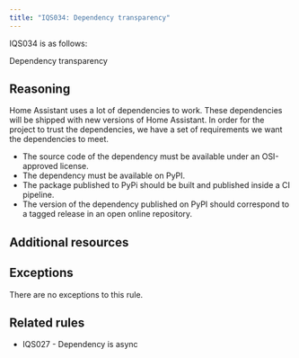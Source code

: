 ```yaml
---
title: "IQS034: Dependency transparency"
---
```


IQS034 is as follows:

Dependency transparency

## Reasoning

Home Assistant uses a lot of dependencies to work.
These dependencies will be shipped with new versions of Home Assistant.
In order for the project to trust the dependencies, we have a set of requirements we want the dependencies to meet.

- The source code of the dependency must be available under an OSI-approved license.
- The dependency must be available on PyPI.
- The package published to PyPi should be built and published inside a CI pipeline.
- The version of the dependency published on PyPI should correspond to a tagged release in an open online repository.

## Additional resources


## Exceptions

There are no exceptions to this rule.

## Related rules

- IQS027 - Dependency is async